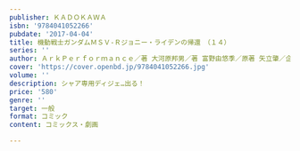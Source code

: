 ```yaml
---
publisher: ＫＡＤＯＫＡＷＡ
isbn: '9784041052266'
pubdate: '2017-04-04'
title: 機動戦士ガンダムＭＳＶ‐Ｒジョニー・ライデンの帰還　（１４）
series: ''
author: ＡｒｋＰｅｒｆｏｒｍａｎｃｅ／著 大河原邦男／著 富野由悠季／原著 矢立肇／企画
cover: 'https://cover.openbd.jp/9784041052266.jpg'
volume: ''
description: シャア専用ディジェ…出る！
price: '580'
genre: ''
target: 一般
format: コミック
content: コミックス・劇画

---
```

